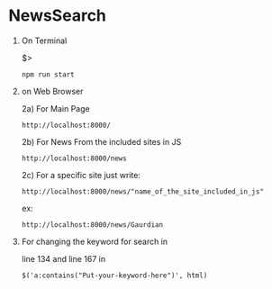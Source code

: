 # NewsSearch

1) On Terminal

    $>                                                                                                                                                      
    
       npm run start

2) on Web Browser

    2a) For Main Page

       http://localhost:8000/



    2b) For News From the included sites in JS

       http://localhost:8000/news



    2c) For a specific site just write:

       http://localhost:8000/news/"name_of_the_site_included_in_js"
      ex:

       http://localhost:8000/news/Gaurdian



5) For changing the keyword for search in 

    line 134 and line 167 in 

       $('a:contains("Put-your-keyword-here")', html)


